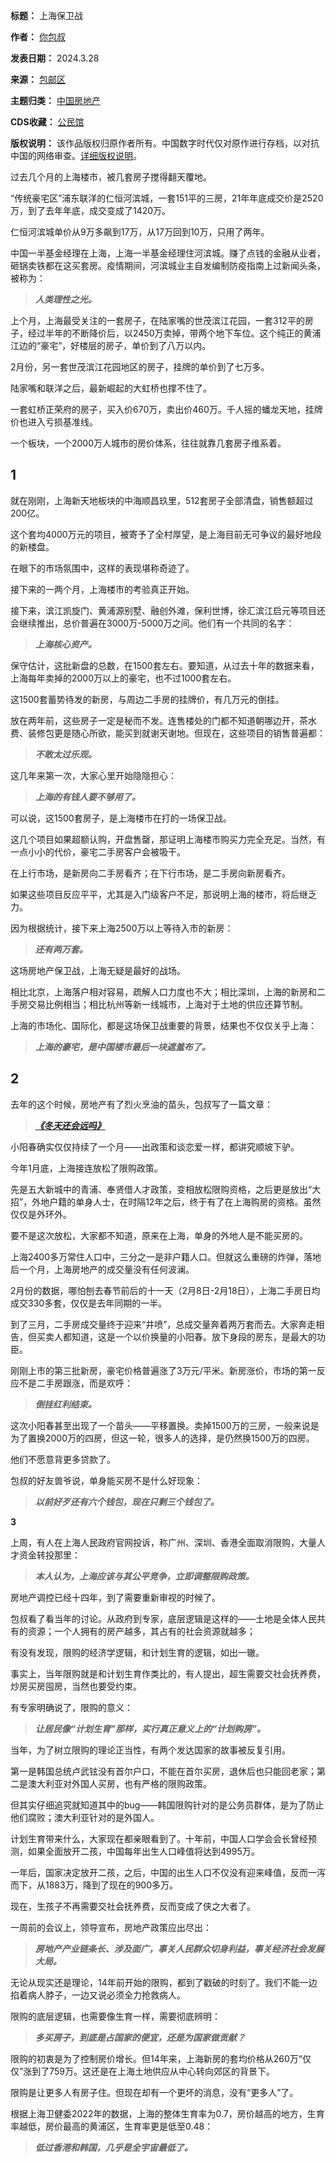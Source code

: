 

**标题：** 上海保卫战  

**作者：** [你包叔](https://chinadigitaltimes.net/space/包邮区)  

**发表日期：** 2024.3.28  

**来源：** [包邮区](https://web.archive.org/web/https://mp.weixin.qq.com/s/t1bu-kN1s9-TanxYbCDaiA)  

**主题归类：** [中国房地产](https://chinadigitaltimes.net/space/中国房地产)  

**CDS收藏：** [公民馆](https://chinadigitaltimes.net/space/%E5%85%AC%E6%B0%91%E9%A6%86)  

**版权说明：** 该作品版权归原作者所有。中国数字时代仅对原作进行存档，以对抗中国的网络审查。[详细版权说明](https://chinadigitaltimes.net/chinese/copyright)。


过去几个月的上海楼市，被几套房子搅得翻天覆地。


“传统豪宅区”浦东联洋的仁恒河滨城，一套151平的三房，21年年底成交价是2520万，到了去年年底，成交变成了1420万。


仁恒河滨城单价从9万多飙到17万，从17万回到10万，只用了两年。


中国一半基金经理在上海，上海一半基金经理住河滨城。赚了点钱的金融从业者，砸锅卖铁都在这买套房。疫情期间，河滨城业主自发编制防疫指南上过新闻头条，被称为：



> ***人类理性之光。*** 


上个月，上海最受关注的一套房子，在陆家嘴的世茂滨江花园，一套312平的房子，经过半年的不断降价后，以2450万卖掉，带两个地下车位。这个纯正的黄浦江边的“豪宅”，好楼层的房子，单价到了八万以内。


2月份，另一套世茂滨江花园地区的房子，挂牌的单价到了七万多。


陆家嘴和联洋之后，最新崛起的大虹桥也撑不住了。


一套虹桥正荣府的房子，买入价670万，卖出价460万。千人摇的蟠龙天地，挂牌价也进入亏损基准线。


一个板块，一个2000万人城市的房价体系，往往就靠几套房子维系着。


**1** 
-----


就在刚刚，上海新天地板块的中海顺昌玖里，512套房子全部清盘，销售额超过200亿。


这个套均4000万元的项目，被寄予了全村厚望，是上海目前无可争议的最好地段的新楼盘。


在眼下的市场氛围中，这样的表现堪称奇迹了。


接下来的一两个月，上海楼市的考验真正开始。


接下来，滨江凯旋门、黄浦源别墅、融创外滩，保利世博，徐汇滨江启元等项目还会继续推出，总价普遍在3000万-5000万之间。他们有一个共同的名字：



> ***上海核心资产。*** 


保守估计，这批新盘的总数，在1500套左右。要知道，从过去十年的数据来看，上海每年卖掉的2000万以上的豪宅，也不过1000套左右。


这1500套蓄势待发的新房，与周边二手房的挂牌价，有几万元的倒挂。


放在两年前，这些房子一定是秘而不发。连售楼处的门都不知道朝哪边开，茶水费、装修包更是随心所欲，能买到就谢天谢地。但现在，这些项目的销售普遍都：



> ***不敢太过乐观。*** 


这几年来第一次，大家心里开始隐隐担心：



> ***上海的有钱人要不够用了。*** 


可以说，这1500套房子，是上海楼市在打的一场保卫战。


这几个项目如果超额认购，开盘售罄，那证明上海楼市购买力完全充足。当然，有一点小小的代价，豪宅二手房客户会被吸干。


在上行市场，是新房向二手房看齐；在下行市场，是二手房向新房看齐。


如果这些项目反应平平，尤其是入门级客户不足，那说明上海的楼市，将后继乏力。


因为根据统计，接下来上海2500万以上等待入市的新房：



> ***还有两万套。*** 


这场房地产保卫战，上海无疑是最好的战场。


相比北京，上海落户相对容易，疏解人口力度也不大；相比深圳，上海的新房和二手房交易比例相当；相比杭州等新一线城市，上海对于土地的供应还算节制。


上海的市场化、国际化，都是这场保卫战重要的背景，结果也不仅仅关乎上海：



> ***上海的豪宅，是中国楼市最后一块遮羞布了。*** 


**2** 
-----


去年的这个时候，房地产有了烈火烹油的苗头，包叔写了一篇文章：



> [***《冬天还会远吗》*** ](http://mp.weixin.qq.com/s?__biz=MzUxMzAzMzk5Ng==&mid=2247487832&idx=1&sn=f6cc13164354f5981d1b247e5fac5815&chksm=f95a033bce2d8a2d658256464023d0ed5329941d01aa1bd5ff00098ec42279fe440f769e777c&scene=21#wechat_redirect)


小阳春确实仅仅持续了一个月——出政策和谈恋爱一样，都讲究顺坡下驴。


今年1月底，上海接连放松了限购政策。


先是五大新城中的青浦、奉贤借人才政策，变相放松限购资格，之后更是放出“大招”，外地户籍的单身人士，在时隔12年之后，终于有了在上海购房的资格。虽然仅仅是外环外。


要不是这次放松，大家都不知道，原来在上海，单身的外地人是不能买房的。


上海2400多万常住人口中，三分之一是非户籍人口。但就这么重磅的炸弹，落地后一个月，上海房地产的成交量没有任何波澜。


2月份的数据，哪怕刨去春节前后的十一天（2月8日-2月18日），上海二手房日均成交330多套，仅仅是去年同期的一半。


到了三月，二手房成交量终于迎来“井喷”，总成交量奔着两万套而去。大家奔走相告，但买卖人都知道，这是一个以价换量的小阳春。放下身段的房东，是最大的功臣。


刚刚上市的第三批新房，豪宅价格普遍涨了3万元/平米。新房涨价，市场的第一反应不是二手房跟涨，而是欢呼：



> ***倒挂红利结束。*** 


这次小阳春甚至出现了一个苗头——平移置换。卖掉1500万的三房，一般来说是为了置换2000万的四房，但这一轮，很多人的选择，是仍然换1500万的四房。


他们不愿意背更多贷款了。


包叔的好友兽爷说，单身能买房不是什么好现象：



> ***以前好歹还有六个钱包，现在只剩三个钱包了。*** 


**3** 


上周，有人在上海人民政府官网投诉，称广州、深圳、香港全面取消限购，大量人才资金转投那里：



> ***本人认为，上海应该与其公平竞争，立即调整限购政策。*** 


房地产调控已经十四年，到了需要重新审视的时候了。


包叔看了看当年的讨论。从政府到专家，底层逻辑是这样的——土地是全体人民共有的资源；一个人拥有的房产越多，其占有的社会资源就越多；


有没有发现，限购的经济学逻辑，和计划生育的逻辑，如出一辙。


事实上，当年限购就是和计划生育作类比的，有人提出，超生需要交社会抚养费，炒房买房囤房，当然也要受约束。


有专家明确说了，限购的意义：



> ***让居民像“计划生育”那样，实行真正意义上的“计划购房”。*** 


当年，为了树立限购的理论正当性，有两个发达国家的故事被反复引用。


第一是韩国总统卢武铉没有首尔户口，不能在首尔买房，退休后也只能回老家；第二是澳大利亚对外国人买房，也有严格的限购政策。


但其实仔细追究就知道其中的bug——韩国限购针对的是公务员群体，是为了防止他们腐败；澳大利亚针对的是外国人。


计划生育带来什么，大家现在都亲眼看到了。十年前，中国人口学会会长曾经预测，如果全面放开二孩，中国每年出生人口峰值将达到4995万。


一年后，国家决定放开二孩，之后，中国的出生人口不仅没有迎来峰值，反而一泻而下，从1883万，降到了现在的900多万。


现在，生孩子不再需要交社会抚养费，反而变成了侠之大者了。


一周前的会议上，领导宣布，房地产政策应出尽出：



> ***房地产产业链条长、涉及面广，事关人民群众切身利益，事关经济社会发展大局。*** 


无论从现实还是理论，14年前开始的限购，都到了戳破的时刻了。我们不能一边掐着病人脖子，一边又说必须全力抢救病人。


限购的底层逻辑，也需要像生育一样，需要彻底辨明：



> ***多买房子，到底是占国家的便宜，还是为国家做贡献？*** 


限购的初衷是为了控制房价增长。但14年来，上海新房的套均价格从260万“仅仅”涨到了759万。这还是在上海土地供应从中心转向郊区的背景下。


限购是让更多人有房子住。但现在却有一个更坏的消息，没有“更多人”了。


根据上海卫健委2022年的数据，上海的整体生育率为0.7，房价越高的地方，生育率越低，房价最高的黄浦区，生育率更是低至0.48：



> ***低过香港和韩国，几乎是全宇宙最低了。*** 

